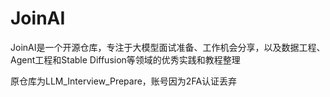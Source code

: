 # JoinAI
JoinAI是一个开源仓库，专注于大模型面试准备、工作机会分享，以及数据工程、Agent工程和Stable Diffusion等领域的优秀实践和教程整理

原仓库为LLM_Interview_Prepare，账号因为2FA认证丢弃